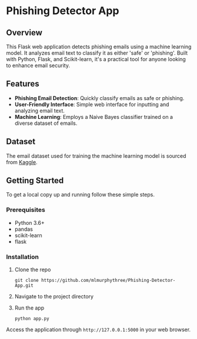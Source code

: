 # Phishing Detector App

## Overview
This Flask web application detects phishing emails using a machine learning model. It analyzes email text to classify it as either 'safe' or 'phishing'. Built with Python, Flask, and Scikit-learn, it's a practical tool for anyone looking to enhance email security.

## Features
- **Phishing Email Detection**: Quickly classify emails as safe or phishing.
- **User-Friendly Interface**: Simple web interface for inputting and analyzing email text.
- **Machine Learning**: Employs a Naive Bayes classifier trained on a diverse dataset of emails.

## Dataset
The email dataset used for training the machine learning model is sourced from [Kaggle](https://www.kaggle.com/datasets/subhajournal/phishingemails?resource=download).

## Getting Started
To get a local copy up and running follow these simple steps.

### Prerequisites
- Python 3.6+
- pandas
- scikit-learn
- flask

### Installation
1. Clone the repo
   ```
   git clone https://github.com/mlmurphythree/Phishing-Detector-App.git
   ```
2. Navigate to the project directory

3. Run the app
   ```
   python app.py
   ```
Access the application through `http://127.0.0.1:5000` in your web browser.

